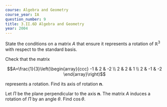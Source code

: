 ```yaml
---
course: Algebra and Geometry
course_year: IA
question_number: 9
title: 3.II.6D Algebra and Geometry
year: 2004
---
```



State the conditions on a matrix $A$ that ensure it represents a rotation of $\mathbb{R}^{3}$ with respect to the standard basis.

Check that the matrix

$$A=\frac{1}{3}\left(\begin{array}{ccc}
-1 & 2 & -2 \\
2 & 2 & 1 \\
2 & -1 & -2
\end{array}\right)$$

represents a rotation. Find its axis of rotation $\mathbf{n}$.

Let $\Pi$ be the plane perpendicular to the axis $\mathbf{n}$. The matrix $A$ induces a rotation of $\Pi$ by an angle $\theta$. Find $\cos \theta$.